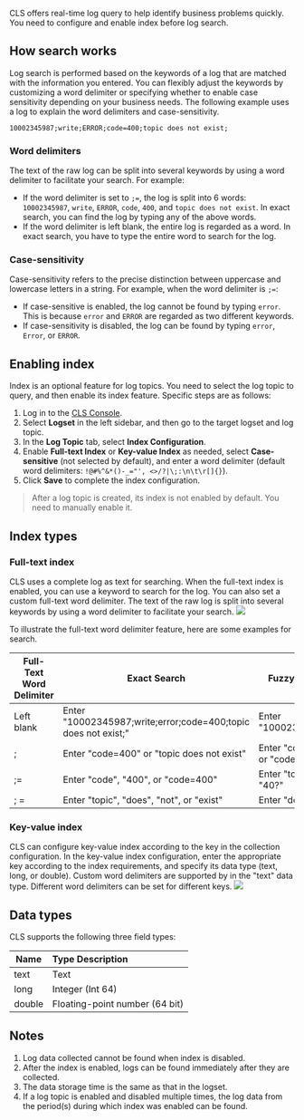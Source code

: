 CLS offers real-time log query to help identify business problems quickly. You need to configure and enable index before log search.

## How search works

Log search is performed based on the keywords of a log that are matched with the information you entered. You can flexibly adjust the keywords by customizing a word delimiter or specifying whether to enable case sensitivity depending on your business needs. The following example uses a log to explain the word delimiters and case-sensitivity.

```shell
10002345987;write;ERROR;code=400;topic does not exist;
```

### Word delimiters

The text of the raw log can be split into several keywords by using a word delimiter to facilitate your search. For example:

- If the word delimiter is set to `;=`, the log is split into 6 words: `10002345987`, `write`, `ERROR`, `code`, `400`, and `topic does not exist`. In exact search, you can find the log by typing any of the above words.
- If the word delimiter is left blank, the entire log is regarded as a word. In exact search, you have to type the entire word to search for the log.

### Case-sensitivity

Case-sensitivity refers to the precise distinction between uppercase and lowercase letters in a string. For example, when the word delimiter is `;=`:

- If case-sensitive is enabled, the log cannot be found by typing `error`. This is because `error` and `ERROR` are regarded as two different keywords.
- If case-sensitivity is disabled, the log can be found by typing `error`, `Error`, or `ERROR`.

## Enabling index

Index is an optional feature for log topics. You need to select the log topic to query, and then enable its index feature. Specific steps are as follows:

1. Log in to the [CLS Console](https://console.cloud.tencent.com/cls).
2. Select **Logset** in the left sidebar, and then go to the target logset and log topic.
3. In the **Log Topic** tab, select **Index Configuration**.
4. Enable **Full-text Index** or **Key-value Index** as needed, select **Case-sensitive** (not selected by default), and enter a word delimiter (default word delimiters: `!@#%^&*()-_="', <>/?|\;:\n\t\r[]{}`).
5. Click **Save** to complete the index configuration.

>After a log topic is created, its index is not enabled by default. You need to manually enable it.

## Index types

### Full-text index

CLS uses a complete log as text for searching. When the full-text index is enabled, you can use a keyword to search for the log. You can also set a custom full-text word delimiter. The text of the raw log is split into several keywords by using a word delimiter to facilitate your search.
![](https://main.qcloudimg.com/raw/21fa7d2683d9a517ad83c8ccaeb9ab4e.png)

To illustrate the full-text word delimiter feature, here are some examples for search.

| Full-Text Word Delimiter | Exact Search | Fuzzy Search |
| ---------- | ------------------------------------------------------------ | ------------------------- |
| Left blank | Enter "10002345987;write;error;code=400;topic does not exist;" | Enter "10002345987*" |
| ; | Enter "code=400" or "topic does not exist" | Enter "code=40?" or "code*" |
| ;= | Enter "code", "400", or "code=400" | Enter "topic*" or "40?" |
| ;  = | Enter "topic", "does", "not", or "exist" | Enter "do*" |

### Key-value index

CLS can configure key-value index according to the key in the collection configuration. In the key-value index configuration, enter the appropriate key according to the index requirements, and specify its data type (text, long, or double). Custom word delimiters are supported by in the "text" data type. Different word delimiters can be set for different keys.
![](https://main.qcloudimg.com/raw/181b68115ae27e626e485eedb34f45d3.png)

## Data types

CLS supports the following three field types:

| Name | Type Description |
| ------ | :----------------------- |
| text | Text |
| long | Integer (Int 64) |
| double | Floating-point number (64 bit) |

## Notes

1. Log data collected cannot be found when index is disabled.
2. After the index is enabled, logs can be found immediately after they are collected.
3. The data storage time is the same as that in the logset.
4. If a log topic is enabled and disabled multiple times, the log data from the period(s) during which index was enabled can be found.
